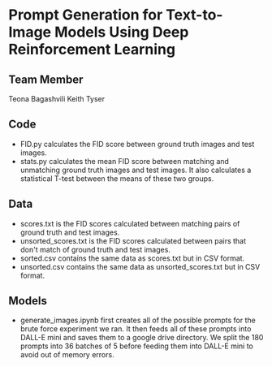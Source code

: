 # Prompt Generation for Text-to-Image Models Using Deep Reinforcement Learning

## Team Member 
Teona Bagashvili
Keith Tyser

## Code 
- FID.py calculates the FID score between ground truth images and test images.
- stats.py calculates the mean FID score between matching and unmatching ground truth images and test images. It also calculates a statistical T-test between the means of these two groups.

## Data
- scores.txt is the FID scores calculated between matching pairs of ground truth and test images.
- unsorted_scores.txt is the FID scores calculated between pairs that don't match of ground truth and test images.
- sorted.csv contains the same data as scores.txt but in CSV format.
- unsorted.csv contains the same data as unsorted_scores.txt but in CSV format.

## Models
- generate_images.ipynb first creates all of the possible prompts for the brute force experiment we ran. It then feeds all of these prompts into DALL-E mini and saves them to a google drive directory. We split the 180 prompts into 36 batches of 5 before feeding them into DALL-E mini to avoid out of memory errors.
